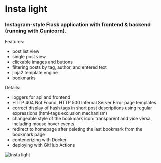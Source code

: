 # Insta light

### Instagram-style Flask application with frontend & backend (running with Gunicorn).

Features:
 - post list view
 - single post view
 - clickable images and buttons
 - filtering posts by tag, author, and entered text
 - jinja2 template engine
 - bookmarks

Details:
- loggers for api and frontend
- HTTP 404 Not Found, HTTP 500 Internal Server Error page templates
- correct display of hash tags in short post descriptions using regular expressions (html-tags exclusion mechanism)
- changeable style of the bookmark icon: transparent and vice versa, including mouse hover events
- redirect to homepage after deleting the last bookmark from the bookmark page
- contenerizing with Docker
- deploying with GitHub Actions

![Insta light](https://user-images.githubusercontent.com/106608272/208000166-77d9e37d-6fa9-42d8-877b-ead4d1300b67.gif)
